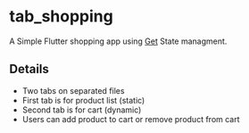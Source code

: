 # tab_shopping

A Simple Flutter shopping app using [Get]() State managment.

## Details

- Two tabs on separated files
- First tab is for product list (static)
- Second tab is for cart (dynamic)
- Users can add product to cart or remove product from cart